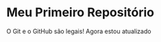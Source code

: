 Meu Primeiro Repositório
========================
O Git e o GitHub são legais!
Agora estou atualizado
